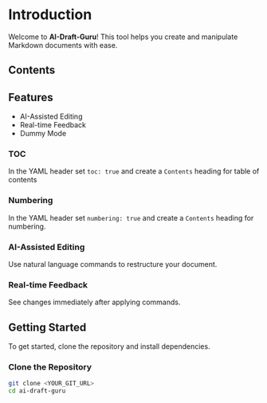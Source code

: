 <!--
toc: true
numbering: true
-->

# Introduction

Welcome to **AI-Draft-Guru**! This tool helps you create and manipulate Markdown documents with ease.

## Contents

## Features

- AI-Assisted Editing
- Real-time Feedback
- Dummy Mode

### TOC

In the YAML header set `toc: true` and create a `Contents` heading for table of contents

### Numbering

In the YAML header set `numbering: true` and create a `Contents` heading for numbering.

### AI-Assisted Editing

Use natural language commands to restructure your document.

### Real-time Feedback

See changes immediately after applying commands.

## Getting Started

To get started, clone the repository and install dependencies.

### Clone the Repository

```bash
git clone <YOUR_GIT_URL>
cd ai-draft-guru
```

